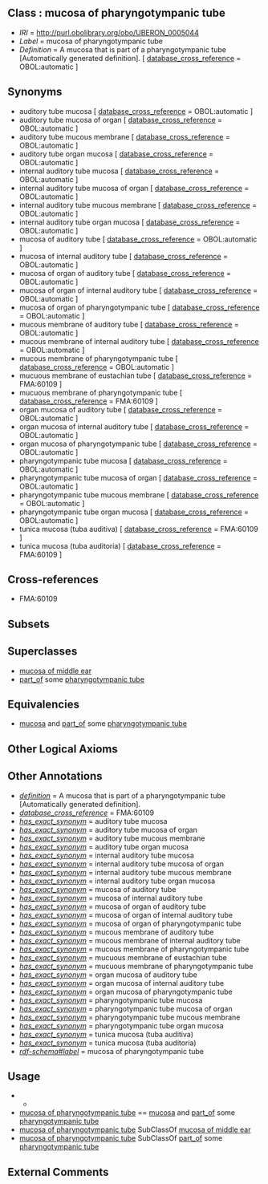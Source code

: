 
## Class : mucosa of pharyngotympanic tube

 * *IRI* = http://purl.obolibrary.org/obo/UBERON_0005044
 * *Label* = mucosa of pharyngotympanic tube
 * *Definition* = A mucosa that is part of a pharyngotympanic tube [Automatically generated definition]. [ [database_cross_reference](../../ef/oboInOwl#hasDbXref.md) = OBOL:automatic ]

## Synonyms

 * auditory tube mucosa [ [database_cross_reference](../../ef/oboInOwl#hasDbXref.md) = OBOL:automatic ]
 * auditory tube mucosa of organ [ [database_cross_reference](../../ef/oboInOwl#hasDbXref.md) = OBOL:automatic ]
 * auditory tube mucous membrane [ [database_cross_reference](../../ef/oboInOwl#hasDbXref.md) = OBOL:automatic ]
 * auditory tube organ mucosa [ [database_cross_reference](../../ef/oboInOwl#hasDbXref.md) = OBOL:automatic ]
 * internal auditory tube mucosa [ [database_cross_reference](../../ef/oboInOwl#hasDbXref.md) = OBOL:automatic ]
 * internal auditory tube mucosa of organ [ [database_cross_reference](../../ef/oboInOwl#hasDbXref.md) = OBOL:automatic ]
 * internal auditory tube mucous membrane [ [database_cross_reference](../../ef/oboInOwl#hasDbXref.md) = OBOL:automatic ]
 * internal auditory tube organ mucosa [ [database_cross_reference](../../ef/oboInOwl#hasDbXref.md) = OBOL:automatic ]
 * mucosa of auditory tube [ [database_cross_reference](../../ef/oboInOwl#hasDbXref.md) = OBOL:automatic ]
 * mucosa of internal auditory tube [ [database_cross_reference](../../ef/oboInOwl#hasDbXref.md) = OBOL:automatic ]
 * mucosa of organ of auditory tube [ [database_cross_reference](../../ef/oboInOwl#hasDbXref.md) = OBOL:automatic ]
 * mucosa of organ of internal auditory tube [ [database_cross_reference](../../ef/oboInOwl#hasDbXref.md) = OBOL:automatic ]
 * mucosa of organ of pharyngotympanic tube [ [database_cross_reference](../../ef/oboInOwl#hasDbXref.md) = OBOL:automatic ]
 * mucous membrane of auditory tube [ [database_cross_reference](../../ef/oboInOwl#hasDbXref.md) = OBOL:automatic ]
 * mucous membrane of internal auditory tube [ [database_cross_reference](../../ef/oboInOwl#hasDbXref.md) = OBOL:automatic ]
 * mucous membrane of pharyngotympanic tube [ [database_cross_reference](../../ef/oboInOwl#hasDbXref.md) = OBOL:automatic ]
 * mucuous membrane of eustachian tube [ [database_cross_reference](../../ef/oboInOwl#hasDbXref.md) = FMA:60109 ]
 * mucuous membrane of pharyngotympanic tube [ [database_cross_reference](../../ef/oboInOwl#hasDbXref.md) = FMA:60109 ]
 * organ mucosa of auditory tube [ [database_cross_reference](../../ef/oboInOwl#hasDbXref.md) = OBOL:automatic ]
 * organ mucosa of internal auditory tube [ [database_cross_reference](../../ef/oboInOwl#hasDbXref.md) = OBOL:automatic ]
 * organ mucosa of pharyngotympanic tube [ [database_cross_reference](../../ef/oboInOwl#hasDbXref.md) = OBOL:automatic ]
 * pharyngotympanic tube mucosa [ [database_cross_reference](../../ef/oboInOwl#hasDbXref.md) = OBOL:automatic ]
 * pharyngotympanic tube mucosa of organ [ [database_cross_reference](../../ef/oboInOwl#hasDbXref.md) = OBOL:automatic ]
 * pharyngotympanic tube mucous membrane [ [database_cross_reference](../../ef/oboInOwl#hasDbXref.md) = OBOL:automatic ]
 * pharyngotympanic tube organ mucosa [ [database_cross_reference](../../ef/oboInOwl#hasDbXref.md) = OBOL:automatic ]
 * tunica mucosa (tuba auditiva) [ [database_cross_reference](../../ef/oboInOwl#hasDbXref.md) = FMA:60109 ]
 * tunica mucosa (tuba auditoria) [ [database_cross_reference](../../ef/oboInOwl#hasDbXref.md) = FMA:60109 ]

## Cross-references

 * FMA:60109

## Subsets


## Superclasses

 * [mucosa of middle ear](../../UBERON/26/UBERON_0005026.md)
 * [part_of](../../BFO/50/BFO_0000050.md) some [pharyngotympanic tube](../../UBERON/93/UBERON_0002393.md)

## Equivalencies

 * [mucosa](../../UBERON/44/UBERON_0000344.md) and [part_of](../../BFO/50/BFO_0000050.md) some [pharyngotympanic tube](../../UBERON/93/UBERON_0002393.md)

## Other Logical Axioms


## Other Annotations

 * *[definition](../../IAO/15/IAO_0000115.md)* = A mucosa that is part of a pharyngotympanic tube [Automatically generated definition].
 * *[database_cross_reference](../../ef/oboInOwl#hasDbXref.md)* = FMA:60109
 * *[has_exact_synonym](../../ym/oboInOwl#hasExactSynonym.md)* = auditory tube mucosa
 * *[has_exact_synonym](../../ym/oboInOwl#hasExactSynonym.md)* = auditory tube mucosa of organ
 * *[has_exact_synonym](../../ym/oboInOwl#hasExactSynonym.md)* = auditory tube mucous membrane
 * *[has_exact_synonym](../../ym/oboInOwl#hasExactSynonym.md)* = auditory tube organ mucosa
 * *[has_exact_synonym](../../ym/oboInOwl#hasExactSynonym.md)* = internal auditory tube mucosa
 * *[has_exact_synonym](../../ym/oboInOwl#hasExactSynonym.md)* = internal auditory tube mucosa of organ
 * *[has_exact_synonym](../../ym/oboInOwl#hasExactSynonym.md)* = internal auditory tube mucous membrane
 * *[has_exact_synonym](../../ym/oboInOwl#hasExactSynonym.md)* = internal auditory tube organ mucosa
 * *[has_exact_synonym](../../ym/oboInOwl#hasExactSynonym.md)* = mucosa of auditory tube
 * *[has_exact_synonym](../../ym/oboInOwl#hasExactSynonym.md)* = mucosa of internal auditory tube
 * *[has_exact_synonym](../../ym/oboInOwl#hasExactSynonym.md)* = mucosa of organ of auditory tube
 * *[has_exact_synonym](../../ym/oboInOwl#hasExactSynonym.md)* = mucosa of organ of internal auditory tube
 * *[has_exact_synonym](../../ym/oboInOwl#hasExactSynonym.md)* = mucosa of organ of pharyngotympanic tube
 * *[has_exact_synonym](../../ym/oboInOwl#hasExactSynonym.md)* = mucous membrane of auditory tube
 * *[has_exact_synonym](../../ym/oboInOwl#hasExactSynonym.md)* = mucous membrane of internal auditory tube
 * *[has_exact_synonym](../../ym/oboInOwl#hasExactSynonym.md)* = mucous membrane of pharyngotympanic tube
 * *[has_exact_synonym](../../ym/oboInOwl#hasExactSynonym.md)* = mucuous membrane of eustachian tube
 * *[has_exact_synonym](../../ym/oboInOwl#hasExactSynonym.md)* = mucuous membrane of pharyngotympanic tube
 * *[has_exact_synonym](../../ym/oboInOwl#hasExactSynonym.md)* = organ mucosa of auditory tube
 * *[has_exact_synonym](../../ym/oboInOwl#hasExactSynonym.md)* = organ mucosa of internal auditory tube
 * *[has_exact_synonym](../../ym/oboInOwl#hasExactSynonym.md)* = organ mucosa of pharyngotympanic tube
 * *[has_exact_synonym](../../ym/oboInOwl#hasExactSynonym.md)* = pharyngotympanic tube mucosa
 * *[has_exact_synonym](../../ym/oboInOwl#hasExactSynonym.md)* = pharyngotympanic tube mucosa of organ
 * *[has_exact_synonym](../../ym/oboInOwl#hasExactSynonym.md)* = pharyngotympanic tube mucous membrane
 * *[has_exact_synonym](../../ym/oboInOwl#hasExactSynonym.md)* = pharyngotympanic tube organ mucosa
 * *[has_exact_synonym](../../ym/oboInOwl#hasExactSynonym.md)* = tunica mucosa (tuba auditiva)
 * *[has_exact_synonym](../../ym/oboInOwl#hasExactSynonym.md)* = tunica mucosa (tuba auditoria)
 * *[rdf-schema#label](../../el/rdf-schema#label.md)* = mucosa of pharyngotympanic tube

## Usage

 * -
 * [mucosa of pharyngotympanic tube](../../UBERON/44/UBERON_0005044.md) == [mucosa](../../UBERON/44/UBERON_0000344.md) and [part_of](../../BFO/50/BFO_0000050.md) some [pharyngotympanic tube](../../UBERON/93/UBERON_0002393.md)
 * [mucosa of pharyngotympanic tube](../../UBERON/44/UBERON_0005044.md) SubClassOf [mucosa of middle ear](../../UBERON/26/UBERON_0005026.md)
 * [mucosa of pharyngotympanic tube](../../UBERON/44/UBERON_0005044.md) SubClassOf [part_of](../../BFO/50/BFO_0000050.md) some [pharyngotympanic tube](../../UBERON/93/UBERON_0002393.md)

## External Comments

